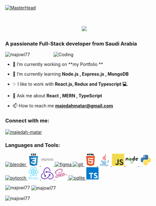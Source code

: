 [![MasterHead](https://drive.google.com/uc?id=1XDA8Onw4viEy3vmce4GBoovte0yBk80H)](https://drive.google.com/file/d/1XDA8Onw4viEy3vmce4GBoovte0yBk80H/view?usp=sharing)

<h1 align="center">
    <img src="https://readme-typing-svg.herokuapp.com/?font=Fira+Code&size=35&center=true&vCenter=true&width=500&color=85C07C&height=70&duration=4000&lines=Hi+There!+👋;+I'm+Majedah+Matar!;" />
</h1>
<h3 align="left">A passionate Full-Stack developer from Saudi Arabia</h3>
<img align="right" alt="Coding" width="350" src="https://cdn.dribbble.com/users/330915/screenshots/3587000/media/343cb53c87e313181d99248d3071bc77.gif" >


<p align="left"> <img src="https://komarev.com/ghpvc/?username=majowl77&label=Profile%20views&lableColor=85C07C&color=85C07C&style=for-the-badge" alt="majowl77" /> </p>

- 🔭 I’m currently working on **my Portfolio **

- 🌱 I’m currently learning **Node.js , Express.js , MongoDB**

- ✨ I like to work with **React.js, Redux and Typescript 💻.**

- 💬 Ask me about **React , MERN , TypeScript**

- 📫 How to reach me **majedahmatar@gmail.com**

<h3 align="left">Connect with me:</h3>
<p align="left">
<a href="https://linkedin.com/in/majedah-matar" target="blank"><img align="center" src="https://raw.githubusercontent.com/rahuldkjain/github-profile-readme-generator/master/src/images/icons/Social/linked-in-alt.svg" alt="majedah-matar" height="30" width="40" /></a>
</p>

<h3 align="left">Languages and Tools:</h3>
<p align="left"> <a href="https://www.blender.org/" target="_blank" rel="noreferrer"> <img src="https://download.blender.org/branding/community/blender_community_badge_white.svg" alt="blender" width="40" height="40"/> </a> <a href="https://www.w3schools.com/css/" target="_blank" rel="noreferrer"> <img src="https://raw.githubusercontent.com/devicons/devicon/master/icons/css3/css3-original-wordmark.svg" alt="css3" width="40" height="40"/> </a> <a href="https://expressjs.com" target="_blank" rel="noreferrer"> <img src="https://raw.githubusercontent.com/devicons/devicon/master/icons/express/express-original-wordmark.svg" alt="express" width="40" height="40"/> </a> <a href="https://www.figma.com/" target="_blank" rel="noreferrer"> <img src="https://www.vectorlogo.zone/logos/figma/figma-icon.svg" alt="figma" width="40" height="40"/> </a> <a href="https://git-scm.com/" target="_blank" rel="noreferrer"> <img src="https://www.vectorlogo.zone/logos/git-scm/git-scm-icon.svg" alt="git" width="40" height="40"/> </a> <a href="https://www.w3.org/html/" target="_blank" rel="noreferrer"> <img src="https://raw.githubusercontent.com/devicons/devicon/master/icons/html5/html5-original-wordmark.svg" alt="html5" width="40" height="40"/> </a> <a href="https://www.java.com" target="_blank" rel="noreferrer"> <img src="https://raw.githubusercontent.com/devicons/devicon/master/icons/java/java-original.svg" alt="java" width="40" height="40"/> </a> <a href="https://developer.mozilla.org/en-US/docs/Web/JavaScript" target="_blank" rel="noreferrer"> <img src="https://raw.githubusercontent.com/devicons/devicon/master/icons/javascript/javascript-original.svg" alt="javascript" width="40" height="40"/> </a> <a href="https://nodejs.org" target="_blank" rel="noreferrer"> <img src="https://raw.githubusercontent.com/devicons/devicon/master/icons/nodejs/nodejs-original-wordmark.svg" alt="nodejs" width="40" height="40"/> </a> <a href="https://www.python.org" target="_blank" rel="noreferrer"> <img src="https://raw.githubusercontent.com/devicons/devicon/master/icons/python/python-original.svg" alt="python" width="40" height="40"/> </a> <a href="https://pytorch.org/" target="_blank" rel="noreferrer"> <img src="https://www.vectorlogo.zone/logos/pytorch/pytorch-icon.svg" alt="pytorch" width="40" height="40"/> </a> <a href="https://reactjs.org/" target="_blank" rel="noreferrer"> <img src="https://raw.githubusercontent.com/devicons/devicon/master/icons/react/react-original-wordmark.svg" alt="react" width="40" height="40"/> </a> <a href="https://redux.js.org" target="_blank" rel="noreferrer"> <img src="https://raw.githubusercontent.com/devicons/devicon/master/icons/redux/redux-original.svg" alt="redux" width="40" height="40"/> </a> <a href="https://sass-lang.com" target="_blank" rel="noreferrer"> <img src="https://raw.githubusercontent.com/devicons/devicon/master/icons/sass/sass-original.svg" alt="sass" width="40" height="40"/> </a> <a href="https://www.sqlite.org/" target="_blank" rel="noreferrer"> <img src="https://www.vectorlogo.zone/logos/sqlite/sqlite-icon.svg" alt="sqlite" width="40" height="40"/> </a> <a href="https://www.typescriptlang.org/" target="_blank" rel="noreferrer"> <img src="https://raw.githubusercontent.com/devicons/devicon/master/icons/typescript/typescript-original.svg" alt="typescript" width="40" height="40"/> </a> </p>

<p><img align="left" src="https://github-readme-stats.vercel.app/api/top-langs?username=majowl77&show_icons=true&locale=en&layout=compact" alt="majowl77" /></p>

<p>&nbsp;<img align="center" src="https://github-readme-stats.vercel.app/api?username=majowl77&show_icons=true&locale=en" alt="majowl77" /></p>

<p><img align="center" src="https://github-readme-streak-stats.herokuapp.com/?user=majowl77&" alt="majowl77" /></p>

